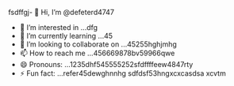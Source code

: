 fsdffgj- 👋 Hi, I’m @defeterd4747
- 👀 I’m interested in ...dfg
- 🌱 I’m currently learning ...45
- 💞️ I’m looking to collaborate on ...45255hghjmhg
- 📫 How to reach me ...456669878bv59966qwe
- 😄 Pronouns: ...1235dhf545555252sfdffffeew4847rty
- ⚡ Fun fact: ...refer45dewghnnhg
sdfdsf53hngxcxcasdsa
xcvtm
<!---ddd15345
defeterd/defeterd is a ✨ special ✨ repository because its `README.md` (this file) juyappears on your GitHub profile.366bgfjmyjxcvxcv
You can click the Preview link to take a look at your changes.sdfsd
--->
